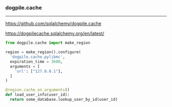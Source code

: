 ### dogpile.cache
---
https://github.com/sqlalchemy/dogpile.cache

https://dogpilecache.sqlalchemy.org/en/latest/

```py
from dogpile.cache import make_region

region = make_region().configure(
  'dogpile.cache.pylibmc',
  expiration_time = 3600,
  arguments = [
    'url': ["127.0.0.1"],
  ]
)

@region.cache_on_arguments()
def load_user_info(user_id):
  return some_database.lookup_user_by_id(user_id)
```

```
```

```
```


